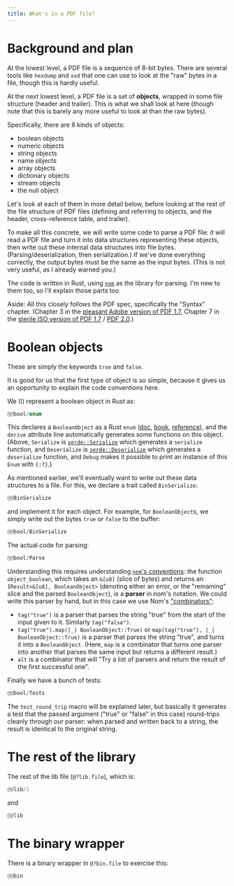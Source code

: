 ```yaml
---
title: What's in a PDF file?
---
```


# Background and plan

At the lowest level, a PDF file is a sequence of 8-bit bytes. There are several tools like `hexdump` and `xxd` that one can use to look at the "raw" bytes in a file, though this is hardly useful.

At the next lowest level, a PDF file is a set of **objects**, wrapped in some file structure (header and trailer). This is what we shall look at here (though note that this is barely any more useful to look at than the raw bytes).

Specifically, there are 8 kinds of objects:

-   boolean objects
-   numeric objects
-   string objects
-   name objects
-   array objects
-   dictionary objects
-   stream objects
-   the null object

Let's look at each of them in more detail below, before looking at the rest of the file structure of PDF files (defining and referring to objects, and the header, cross-reference table, and trailer).

To make all this concrete, we will write some code to parse a PDF file: it will read a PDF file and turn it into data structures representing these objects, then write out these internal data structures into file bytes. (Parsing/deserialization, then serialization.) If we've done everything correctly, the output bytes must be the same as the input bytes. (This is not very useful, as I already warned you.)

The code is written in Rust, using [`nom`](https://github.com/rust-bakery/nom) as the library for parsing. I'm new to them too, so I'll explain those parts too.

Aside: All this closely follows the PDF spec, specifically the "Syntax" chapter. (Chapter 3 in the [pleasant Adobe version of PDF 1.7](https://opensource.adobe.com/dc-acrobat-sdk-docs/pdfstandards/pdfreference1.7old.pdf), Chapter 7 in the [sterile ISO version of PDF 1.7](https://opensource.adobe.com/dc-acrobat-sdk-docs/pdfstandards/PDF32000_2008.pdf) / [PDF 2.0](https://pdfa.org/sponsored-standards/).)

# Boolean objects

These are simply the keywords `true` and `false`.

It is good for us that the first type of object is so simple, because it gives us an opportunity to explain the code conventions here.

We (I) represent a boolean object in Rust as:

```rs
@@bool/enum
```

This declares a `BooleanObject` as a Rust `enum` ([doc](https://doc.rust-lang.org/std/keyword.enum.html), [book](https://doc.rust-lang.org/book/ch06-01-defining-an-enum.html), [reference](https://doc.rust-lang.org/reference/items/enumerations.html)), and the `derive` attribute line automatically generates some functions on this object. (Above, `Serialize` is [`serde::Serialize`](https://docs.rs/serde/1.0.183/serde/trait.Serialize.html) which generates a `serialize` function, and `Deserialize` is [`serde::Deserialize`](https://docs.rs/serde/1.0.183/serde/trait.Deserialize.html) which generates a `deserialize` function, and `Debug` makes it possible to print an instance of this `Enum` with `{:?}`.)

As mentioned earlier, we'll eventually want to write out these data structures to a file. For this, we declare a trait called `BinSerialize`:

```rs
@@BinSerialize
```

and implement it for each object. For example, for `BooleanObject`s, we simply write out the bytes `true` or `false` to the buffer:

```rs
@@bool/BinSerialize
```

The actual code for parsing:

```rs
@@bool/Parse
```

Understanding this requires understanding [`nom`'s conventions](https://tfpk.github.io/nominomicon/chapter_1.html): the function `object_boolean`, which takes an `&[u8]` (slice of bytes) and returns an `IResult<&[u8], BooleanObject>` (denoting either an error, or the "remaining" slice and the parsed `BooleanObject`), is a **parser** in nom's notation. We could write this parser by hand, but in this case we use Nom's ["combinators"](https://github.com/rust-bakery/nom/blob/main/doc/choosing_a_combinator.md):

- `tag("true")` is a parser that parses the string "true" from the start of the input given to it. Similarly `tag("false")`.
- `tag("true").map(|_| BooleanObject::True)` or `map(tag("true"), |_| BooleanObject::True)` is a parser that parses the string "true", and turns it into a `BooleanObject`. (Here, `map` is a combinator that turns one parser into another that parses the same input but returns a different result.)
-  `alt` is a combinator that will "Try a list of parsers and return the result of the first successful one".

Finally we have a bunch of tests:

```rs
@@bool/Tests
```

The `test_round_trip` macro will be explained later, but basically it generates a test that the passed argument ("true" or "false" in this case) round-trips cleanly through our parser: when parsed and written back to a string, the result is identical to the original string.

# The rest of the library

The rest of the lib file (`@?lib.file`), which is:

```rs
@@lib/1
```

and

```rs
@@lib
```

# The binary wrapper

There is a binary wrapper in `@?bin.file` to exercise this:

```rs
@@bin
```
